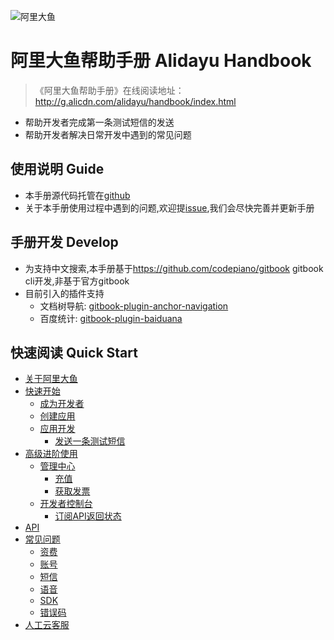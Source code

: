 ![阿里大鱼](http://img.alicdn.com/tps/TB1naG4KpXXXXcsXFXXXXXXXXXX-274-27.svg)

# 阿里大鱼帮助手册 Alidayu Handbook

> 《阿里大鱼帮助手册》在线阅读地址：<http://g.alicdn.com/alidayu/handbook/index.html>

- 帮助开发者完成第一条测试短信的发送
- 帮助开发者解决日常开发中遇到的常见问题

## 使用说明 Guide
- 本手册源代码托管在[github](https://github.com/alidayu/alidayu-handbook)
- 关于本手册使用过程中遇到的问题,欢迎提[issue](https://github.com/alidayu/alidayu-handbook/issues),我们会尽快完善并更新手册

## 手册开发 Develop
- 为支持中文搜索,本手册基于<https://github.com/codepiano/gitbook> gitbook cli开发,非基于官方gitbook
- 目前引入的插件支持
  - 文档树导航: [gitbook-plugin-anchor-navigation](https://www.npmjs.com/package/gitbook-plugin-anchor-navigation)
  - 百度统计: [gitbook-plugin-baiduana](https://www.npmjs.com/package/gitbook-plugin-baiduana)

## 快速阅读 Quick Start

* [关于阿里大鱼](about/index.md)
* [快速开始](start/index.md)
  - [成为开发者](start/developer-reg.md)
  - [创建应用](start/app-create.md)
  - [应用开发](start/app-develop.md)
    - [发送一条测试短信](start/test-sms.md)
* [高级进阶使用](senior/index.md)
  - [管理中心](senior/manage-center.md)
    - [充值](senior/charge.md)
    - [获取发票](senior/invoice.md)
  - [开发者控制台](senior/dev-console.md)
    - [订阅API返回状态](senior/subscribe-interface-status.md)
* [API](api/index.md)
* [常见问题](help/index.md)
  - [资费](help/fee.md)
  - [账号](help/account.md)
  - [短信](help/sms.md)
  - [语音](help/voice.md)
  - [SDK](help/sdk.md)
  - [错误码](help/error-code.md)
* [人工云客服](help/service.md)